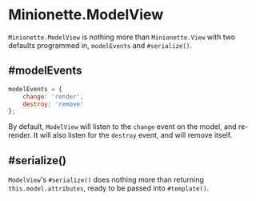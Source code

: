 Minionette.ModelView
====================

`Minionette.ModelView` is nothing more than `Minionette.View` with two
defaults programmed in, `modelEvents` and `#serialize()`.

## #modelEvents

```javascript
modelEvents = {
    change: 'render',
    destroy: 'remove'
};
```

By default, `ModelView` will listen to the `change` event on the model,
and re-render. It will also listen for the `destroy` event, and will
remove itself.

## #serialize()

`ModelView`'s `#serialize()` does nothing more than returning
`this.model.attributes`, ready to be passed into `#template()`.
